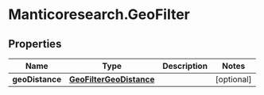 # Manticoresearch.GeoFilter

## Properties

Name | Type | Description | Notes
------------ | ------------- | ------------- | -------------
**geoDistance** | [**GeoFilterGeoDistance**](GeoFilterGeoDistance.md) |  | [optional] 


